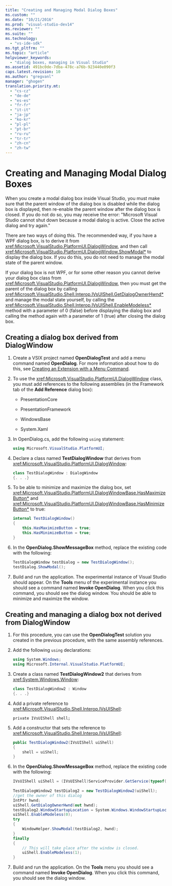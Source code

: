 ```yaml
---
title: "Creating and Managing Modal Dialog Boxes"
ms.custom: ""
ms.date: "10/21/2016"
ms.prod: "visual-studio-dev14"
ms.reviewer: ""
ms.suite: ""
ms.technology: 
  - "vs-ide-sdk"
ms.tgt_pltfrm: ""
ms.topic: "article"
helpviewer_keywords: 
  - "dialog boxes, managing in Visual Studio"
ms.assetid: 491bc0de-7dba-478c-a76b-923440e090f3
caps.latest.revision: 10
ms.author: "gregvanl"
manager: "ghogen"
translation.priority.mt: 
  - "cs-cz"
  - "de-de"
  - "es-es"
  - "fr-fr"
  - "it-it"
  - "ja-jp"
  - "ko-kr"
  - "pl-pl"
  - "pt-br"
  - "ru-ru"
  - "tr-tr"
  - "zh-cn"
  - "zh-tw"
---
```

# Creating and Managing Modal Dialog Boxes
When you create a modal dialog box inside Visual Studio, you must make sure that the parent window of the dialog box is disabled while the dialog box is displayed, then re-enable the parent window after the dialog box is closed. If you do not do so, you may receive the error: "Microsoft Visual Studio cannot shut down because a modal dialog is active. Close the active dialog and try again."  
  
 There are two ways of doing this. The recommended way, if you have a WPF dialog box, is to derive it from <xref:Microsoft.VisualStudio.PlatformUI.DialogWindow>, and then call <xref:Microsoft.VisualStudio.PlatformUI.DialogWindow.ShowModal*> to display the dialog box. If you do this, you do not need to manage the modal state of the parent window.  
  
 If your dialog box is not WPF, or for some other reason you cannot derive your dialog box class from <xref:Microsoft.VisualStudio.PlatformUI.DialogWindow>, then you must get the parent of the dialog box by calling <xref:Microsoft.VisualStudio.Shell.Interop.IVsUIShell.GetDialogOwnerHwnd*> and manage the modal state yourself, by calling the <xref:Microsoft.VisualStudio.Shell.Interop.IVsUIShell.EnableModeless*> method with a parameter of 0 (false) before displaying the dialog box and calling the method again with a parameter of 1 (true) after closing the dialog box.  
  
## Creating a dialog box derived from DialogWindow  
  
1.  Create a VSIX project named **OpenDialogTest** and add a menu command named **OpenDialog**. For more information about how to do this, see [Creating an Extension with a Menu Command](../extensibility/creating-an-extension-with-a-menu-command.md).  
  
2.  To use the <xref:Microsoft.VisualStudio.PlatformUI.DialogWindow> class, you must add references to the following assemblies (in the Framework tab of the **Add Reference** dialog box):  
  
    -   PresentationCore  
  
    -   PresentationFramework  
  
    -   WindowsBase  
  
    -   System.Xaml  
  
3.  In OpenDialog.cs, add the following `using` statement:  
  
    ```c#  
    using Microsoft.VisualStudio.PlatformUI;  
    ```  
  
4.  Declare a class named **TestDialogWindow** that derives from <xref:Microsoft.VisualStudio.PlatformUI.DialogWindow>:  
  
    ```c#  
    class TestDialogWindow : DialogWindow  
    {. . .}  
    ```  
  
5.  To be able to minimize and maximize the dialog box, set <xref:Microsoft.VisualStudio.PlatformUI.DialogWindowBase.HasMaximizeButton*> and <xref:Microsoft.VisualStudio.PlatformUI.DialogWindowBase.HasMinimizeButton*> to true:  
  
    ```c#  
    internal TestDialogWindow()  
    {  
        this.HasMaximizeButton = true;  
        this.HasMinimizeButton = true;  
    }  
    ```  
  
6.  In the **OpenDialog.ShowMessageBox** method, replace the existing code with the following:  
  
    ```c#  
    TestDialogWindow testDialog = new TestDialogWindow();  
    testDialog.ShowModal();  
    ```  
  
7.  Build and run the application. The experimental instance of Visual Studio should appear. On the **Tools** menu of the experimental instance you should see a command named **Invoke OpenDialog**. When you click this command, you should see the dialog window. You should be able to minimize and maximize the window.  
  
## Creating and managing a dialog box not derived from DialogWindow  
  
1.  For this procedure, you can use the **OpenDialogTest** solution you created in the previous procedure, with the same assembly references.  
  
2.  Add the following `using` declarations:  
  
    ```c#  
    using System.Windows;  
    using Microsoft.Internal.VisualStudio.PlatformUI;  
    ```  
  
3.  Create a class named **TestDialogWindow2** that derives from <xref:System.Windows.Window>:  
  
    ```c#  
    class TestDialogWindow2 : Window  
    {. . .}  
    ```  
  
4.  Add a private reference to <xref:Microsoft.VisualStudio.Shell.Interop.IVsUIShell>:  
  
    ```  
    private IVsUIShell shell;  
    ```  
  
5.  Add a constructor that sets the reference to <xref:Microsoft.VisualStudio.Shell.Interop.IVsUIShell>:  
  
    ```c#  
    public TestDialogWindow2(IVsUIShell uiShell)  
    {  
        shell = uiShell;  
    }  
    ```  
  
6.  In the **OpenDialog.ShowMessageBox** method, replace the existing code with the following:  
  
    ```c#  
    IVsUIShell uiShell = (IVsUIShell)ServiceProvider.GetService(typeof(SVsUIShell));  
  
    TestDialogWindow2 testDialog2 = new TestDialogWindow2(uiShell);  
    //get the owner of this dialog  
    IntPtr hwnd;  
    uiShell.GetDialogOwnerHwnd(out hwnd);  
    testDialog2.WindowStartupLocation = System.Windows.WindowStartupLocation.CenterOwner;  
    uiShell.EnableModeless(0);  
    try  
    {  
        WindowHelper.ShowModal(testDialog2, hwnd);  
    }  
    finally  
    {  
        // This will take place after the window is closed.  
        uiShell.EnableModeless(1);  
    }  
    ```  
  
7.  Build and run the application. On the **Tools** menu you should see a command named **Invoke OpenDialog**. When you click this command, you should see the dialog window.